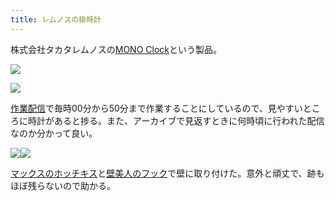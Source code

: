 ```yaml
---
title: レムノスの掛時計
---
```

株式会社タカタレムノスの[MONO Clock](https://www.amazon.co.jp/dp/B004UIT8BK)という製品。

![](https://lh6.googleusercontent.com/9Eq6TFhNTjmRL3_rFhaN74fyKrdeLawpHiwWvMp-90ot71KDpXACZRSaesnMWX3KAdCs5tEg_C4OjLjNgZWIGYPn3DP5huMoZO7DyRsn2G9GC0GxUpkWoa6JekFU-yPQXwOWShV3CgjhWAMoN3JQ6u6j7NdvxbG6dvKszkGdku_UceT-nRA7W8Qs)

![](https://lh4.googleusercontent.com/Fn8ty3xfFUyQ9cbxHL7ZePjWfKt-n3CELsFYY-RbV6UQQItCQIigOxqDt0YPAclZmuUAzHC49NiXe-WSdQ7jhAn_-PrS6Ll2Wt3pywPEXJnDm9xOCfbJXTrO-bdPr6S6d1aoBlhy_lK3gtpP9piZTgatk3bujr-J8Ot7e0PCvumuIU_azZUiMMjz)

[作業配信](https://www.youtube.com/channel/UC5s-KpSDGzxWPWNv94PnJHw)で毎時00分から50分まで作業することにしているので、見やすいところに時計があると捗る。また、アーカイブで見返すときに何時頃に行われた配信なのか分かって良い。

![](https://lh3.googleusercontent.com/zXYKRu7Cf-sGLF5Gy_5SXpSHxK_VD5NJWF_bj0opQYI4-99PXqEIVtoVNcK1eBDmMCtCN1jXjZI9lmSqqElnFqy9IQfV0ZUjsFGcUq43wz72-YJC-kvGSDmYxT1Q71goPIp6zVxBe9GFP0cRiVSdcPR-0ql2NN6yeLh8AUGHb2fPxTUb9DtJUt4m)![](https://lh5.googleusercontent.com/P2vdpMwnD-s_o_io0ad6AIX6Pkj9SV--wIULpacIL4kUG7r0PseezKN1ZGZMA6aDvU5L1eNM8VD3az4QPYu__ZWUx8r5njZQWQC79VsJpcE5bjdCeJ4Ha420kBk9HESX4X8MKOBmYnzPyaNTsBSgSUad9CmY_X2N5i1c9t5XIe30LhUU64iFlKYs)

[マックスのホッチキス](https://www.amazon.co.jp/dp/B000O9WRWG)と[壁美人のフック](https://www.amazon.co.jp/dp/B00CU78TDG)で壁に取り付けた。意外と頑丈で、跡もほぼ残らないので助かる。
